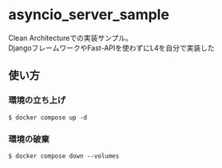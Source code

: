 # asyncio_server_sample

Clean Architectureでの実装サンプル。  
DjangoフレームワークやFast-APIを使わずにL4を自分で実装した

## 使い方

### 環境の立ち上げ

```console
$ docker compose up -d
```

### 環境の破棄

```console
$ docker compose down --volumes
```
